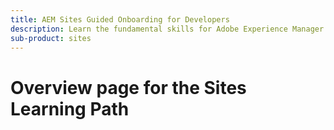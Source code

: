```yaml
---
title: AEM Sites Guided Onboarding for Developers
description: Learn the fundamental skills for Adobe Experience Manager (AEM) Sites development.
sub-product: sites
---
```


# Overview page for the Sites Learning Path
